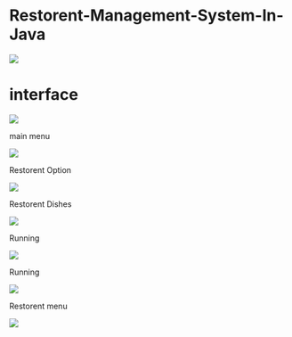# Restorent-Management-System-In-Java
  ![](https://codenotfound.com/assets/images/logo/java-logo.png)
  
  # interface

  ![](https://github.com/sutharp777/Restorent-Management-System-In-Java/blob/master/output%20Screenshort/jo1.png)

  main menu

  ![](https://github.com/sutharp777/Restorent-Management-System-In-Java/blob/master/output%20Screenshort/jo3.png)

  Restorent Option

  ![](https://github.com/sutharp777/Restorent-Management-System-In-Java/blob/master/output%20Screenshort/jo4.png)

  Restorent Dishes

  ![](https://github.com/sutharp777/Restorent-Management-System-In-Java/blob/master/output%20Screenshort/jo5.png)

  Running

  ![](https://github.com/sutharp777/Restorent-Management-System-In-Java/blob/master/output%20Screenshort/jo6.png)

  Running

  ![](https://github.com/sutharp777/Restorent-Management-System-In-Java/blob/master/output%20Screenshort/jo7.png)

  Restorent menu

  ![](https://github.com/sutharp777/Restorent-Management-System-In-Java/blob/master/output%20Screenshort/jo8.png)

